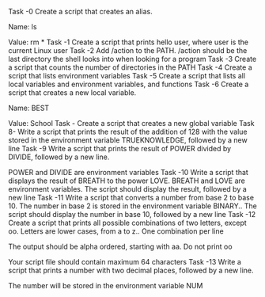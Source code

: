 Task -0 Create a script that creates an alias.

Name: ls

Value: rm *
Task -1 Create a script that prints hello user, where user is the current Linux user
Task -2 Add /action to the PATH. /action should be the last directory the shell looks into when looking for a program
Task -3 Create a script that counts the number of directories in the PATH
Task -4 Create a script that lists environment variables
Task -5 Create a script that lists all local variables and environment variables, and functions
Task -6 Create a script that creates a new local variable.

Name: BEST

Value: School
Task - Create a script that creates a new global variable
Task 8- Write a script that prints the result of the addition of 128 with the value stored in the environment variable TRUEKNOWLEDGE, followed by a new line
Task -9 Write a script that prints the result of POWER divided by DIVIDE, followed by a new line.

POWER and DIVIDE are environment variables
Task -10 Write a script that displays the result of BREATH to the power LOVE. BREATH and LOVE are environment variables. The script should display the result, followed by a new line
Task -11 Write a script that converts a number from base 2 to base 10. The number in base 2 is stored in the environment variable BINARY.. The script should display the number in base 10, followed by a new line
Task -12 Create a script that prints all possible combinations of two letters, except oo. Letters are lower cases, from a to z.. One combination per line

The output should be alpha ordered, starting with aa. Do not print oo

Your script file should contain maximum 64 characters
Task -13 Write a script that prints a number with two decimal places, followed by a new line.

The number will be stored in the environment variable NUM
